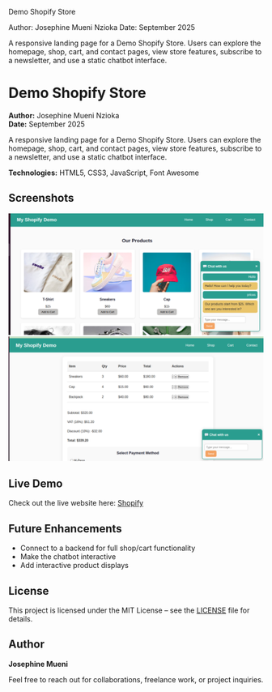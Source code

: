 Demo Shopify Store

Author: Josephine Mueni Nzioka
Date: September 2025

A responsive landing page for a Demo Shopify Store. Users can explore the homepage, shop, cart, and contact pages, view store features, subscribe to a newsletter, and use a static chatbot interface.

# Demo Shopify Store

**Author:** Josephine Mueni Nzioka  
**Date:** September 2025  

A responsive landing page for a Demo Shopify Store. Users can explore the homepage, shop, cart, and contact pages, view store features, subscribe to a newsletter, and use a static chatbot interface.

**Technologies:** HTML5, CSS3, JavaScript, Font Awesome

## Screenshots

![Shop](/assets/shopify5.png)  
![Cart](/assets/shopify6.png)  

## Live Demo

Check out the live website here: [Shopify](https://github.com/SafnetCo2/Shopify-website)

## Future Enhancements

- Connect to a backend for full shop/cart functionality  
- Make the chatbot interactive  
- Add interactive product displays  

## License

This project is licensed under the MIT License – see the [LICENSE](LICENSE) file for details.

## Author

**Josephine Mueni**  

Feel free to reach out for collaborations, freelance work, or project inquiries.
